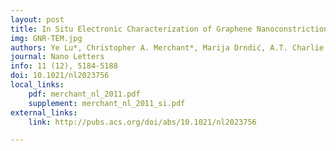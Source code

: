 ```yaml
---
layout: post
title: In Situ Electronic Characterization of Graphene Nanoconstrictions Fabricated in a Transmission Electron Microscope
img: GNR-TEM.jpg
authors: Ye Lu*, Christopher A. Merchant*, Marija Drndić, A.T. Charlie Johnson
journal: Nano Letters
info: 11 (12), 5184-5188
doi: 10.1021/nl2023756
local_links:
    pdf: merchant_nl_2011.pdf
    supplement: merchant_nl_2011_si.pdf
external_links:
    link: http://pubs.acs.org/doi/abs/10.1021/nl2023756

---
```

